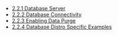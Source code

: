 * [2.2.1 Database Server](2.2.1-Database-Server)
* [2.2.2 Database Connectivity](2.2.2-Database-Connectivity)
* [2.2.3 Enabling Data Purge](2.2.3-Enabling-Data-Purge)
* [2.2.4 Database Distro Specific Examples](2.2.4-Database-Distro-Specific-Examples)
